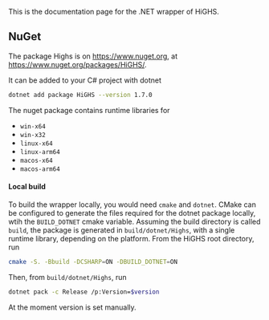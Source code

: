 This is the documentation page for the .NET wrapper of HiGHS.

## NuGet 

The package Highs is on https://www.nuget.org, at https://www.nuget.org/packages/HiGHS/. 

It can be added to your C# project with dotnet

```bash
dotnet add package HiGHS --version 1.7.0
```

The nuget package contains runtime libraries for 

* `win-x64`
* `win-x32`
* `linux-x64`
* `linux-arm64`
* `macos-x64`
* `macos-arm64`

#### Local build

To build the wrapper locally, you would need `cmake` and `dotnet`. CMake can be configured to generate the files required for the dotnet package locally, wtih the `BUILD_DOTNET` cmake variable. Assuming the build directory is called `build`, the package is generated in `build/dotnet/Highs`, with a single runtime library, depending on the platform. From the HiGHS root directory, run 

``` bash
cmake -S. -Bbuild -DCSHARP=ON -DBUILD_DOTNET=ON
```

Then, from `build/dotnet/Highs`, run 

```bash
dotnet pack -c Release /p:Version=$version
```

At the moment version is set manually.